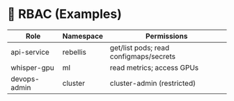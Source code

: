 # 👥 RBAC (Examples)

| Role | Namespace | Permissions |
|------|-----------|-------------|
| api-service | rebellis | get/list pods; read configmaps/secrets |
| whisper-gpu | ml | read metrics; access GPUs |
| devops-admin | cluster | cluster-admin (restricted) |
